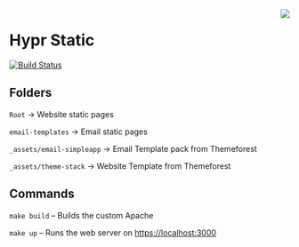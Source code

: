 <!-- markdownlint-disable MD013 MD033 MD041 -->

<img src="https://user-images.githubusercontent.com/182217/187774855-faca0ca7-4b12-4fb6-b197-fd4f00e666ba.png" align="right">

# Hypr Static

[![Build Status](https://dl.circleci.com/status-badge/img/gh/vallieres/hypr-app/tree/main.svg?style=svg&circle-token=cb2086fbb6711aed5a548beb5816441cbf3cd3bf)](https://dl.circleci.com/status-badge/redirect/gh/vallieres/hypr-app/tree/main)


## Folders

`Root` → Website static pages

`email-templates` → Email static pages

`_assets/email-simpleapp` → Email Template pack from Themeforest

`_assets/theme-stack` → Website Template from Themeforest

## Commands

`make build` – Builds the custom Apache

`make up` – Runs the web server on [https://localhost:3000](https://localhost:3000)